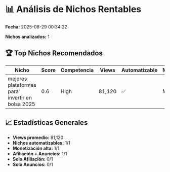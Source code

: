 # 📊 Análisis de Nichos Rentables

**Fecha:** 2025-08-29 00:34:22

**Nichos analizados:** 1

## 🏆 Top Nichos Recomendados

| Nicho | Score | Competencia | Views | Automatizable | Monetización | Tipo |
|-------|-------|-------------|-------|---------------|--------------|------|
| mejores plataformas para invertir en bolsa 2025 | 0.6 | High | 81,120 | ✅ | Muy Alto | Afiliación + Anuncios |

## 📈 Estadísticas Generales

- **Views promedio:** 81,120
- **Nichos automatizables:** 1/1
- **Monetización alta:** 1/1
- **Afiliación + Anuncios:** 1/1
- **Solo Afiliación:** 0/1
- **Solo Anuncios:** 0/1
